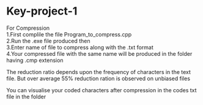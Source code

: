 # Key-project-1

For Compression <br>
1.First complile the file Program_to_compress.cpp <br>
2.Run the .exe file produced then <br>
3.Enter name of file to compress along with the .txt format <br>
4.Your compressed file with the same name will be produced in the folder having .cmp extension <br>

The reduction ratio depends upon the frequency of characters in the text file. But over average 55% reduction ration is observed on unbiased files <br>

You can visualise your coded characters after compression in the codes txt file in the folder

